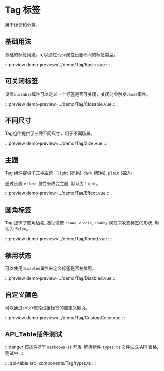 # Tag 标签

用于标记和分类。

## 基础用法

基础的标签用法，可以通过`type`属性设置不同的标签类型。

:::preview
demo-preview=../demo/Tag/Basic.vue
:::

## 可关闭标签

设置`closable`属性可以定义一个标签是否可关闭，关闭时会触发`close`事件。

:::preview
demo-preview=../demo/Tag/Closable.vue
:::

## 不同尺寸

Tag组件提供了三种不同尺寸，用于不同场景。

:::preview
demo-preview=../demo/Tag/Size.vue
:::

## 主题

Tag 组件提供了三种主题：`light` (亮色), `dark` (暗色), `plain` (描边)

通过设置 `effect` 属性来改变主题, 默认为 `light`。

:::preview
demo-preview=../demo/Tag/Effect.vue
:::

## 圆角标签

Tag 提供了圆角边框, 通过设置 `round`, `circle`, `chubby` 属性来改变标签的形状, 默认为 `false`。

:::preview
demo-preview=../demo/Tag/Round.vue
:::

## 禁用状态

可以使用`disabled`属性来定义标签是否被禁用。

:::preview
demo-preview=../demo/Tag/Disabled.vue
:::

## 自定义颜色

可以通过`color`属性设置标签的自定义颜色。

:::preview
demo-preview=../demo/Tag/CustomColor.vue
:::

## API_Table插件测试

:::danger
该插件基于 `markdown-it` 开发, 解析组件 `types.ts` 文件生成 API 表格, 测试中
:::

::: api-table src=components/Tag/types.ts
:::
